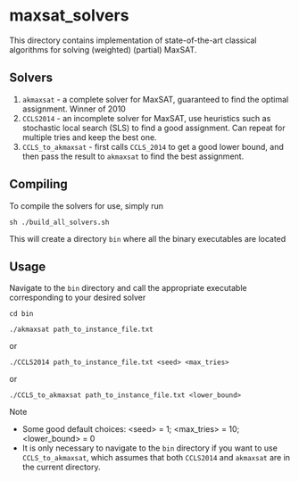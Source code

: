 # maxsat_solvers

This directory contains implementation of state-of-the-art classical algorithms for solving (weighted) (partial) MaxSAT.

## Solvers
1. `akmaxsat` - a complete solver for MaxSAT, guaranteed to find the optimal assignment. Winner of 2010
2. `CCLS2014` - an incomplete solver for MaxSAT, use heuristics such as stochastic local search (SLS) to find a good assignment.
Can repeat for multiple tries and keep the best one.
3. `CCLS_to_akmaxsat` - first calls `CCLS_2014` to get a good lower bound, and then pass the result to `akmaxsat` to find the best assignment.

## Compiling
To compile the solvers for use, simply run

`sh ./build_all_solvers.sh`

This will create a directory `bin` where all the binary executables are located

## Usage
Navigate to the `bin` directory and call the appropriate executable corresponding to your desired solver


`cd bin`

`./akmaxsat path_to_instance_file.txt`

or 

`./CCLS2014 path_to_instance_file.txt <seed> <max_tries>`

or

`./CCLS_to_akmaxsat path_to_instance_file.txt <lower_bound>`

Note
* Some good default choices: \<seed> = 1; <max_tries> = 10; <lower_bound> = 0
* It is only necessary to navigate to the `bin` directory if you want to use `CCLS_to_akmaxsat`,
which assumes that both `CCLS2014` and `akmaxsat` are in the current directory.

